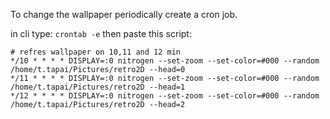 To change the wallpaper periodically create a cron job.

in cli type: `crontab -e`
then paste this script:
```
# refres wallpaper on 10,11 and 12 min
*/10 * * * * DISPLAY=:0 nitrogen --set-zoom --set-color=#000 --random /home/t.tapai/Pictures/retro2D --head=0
*/11 * * * * DISPLAY=:0 nitrogen --set-zoom --set-color=#000 --random /home/t.tapai/Pictures/retro2D --head=1
*/12 * * * * DISPLAY=:0 nitrogen --set-zoom --set-color=#000 --random /home/t.tapai/Pictures/retro2D --head=2
```

